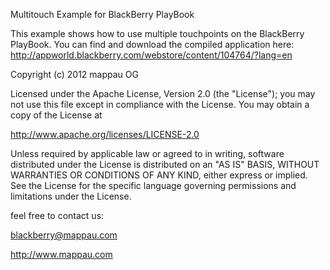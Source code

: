 Multitouch Example for BlackBerry PlayBook

This example shows how to use multiple touchpoints on the BlackBerry PlayBook. You can find and download the compiled application here: http://appworld.blackberry.com/webstore/content/104764/?lang=en

Copyright (c) 2012 mappau OG

Licensed under the Apache License, Version 2.0 (the "License"); you may not use this file except in compliance with the License. You may obtain a copy of the License at 
 
http://www.apache.org/licenses/LICENSE-2.0
 
Unless required by applicable law or agreed to in writing, software distributed under the License is distributed on an "AS IS" BASIS, WITHOUT WARRANTIES OR CONDITIONS OF ANY KIND, either express or implied. 
See the License for the specific language governing permissions and limitations under the License.
 
 feel free to contact us:
 
 blackberry@mappau.com
 
 http://www.mappau.com